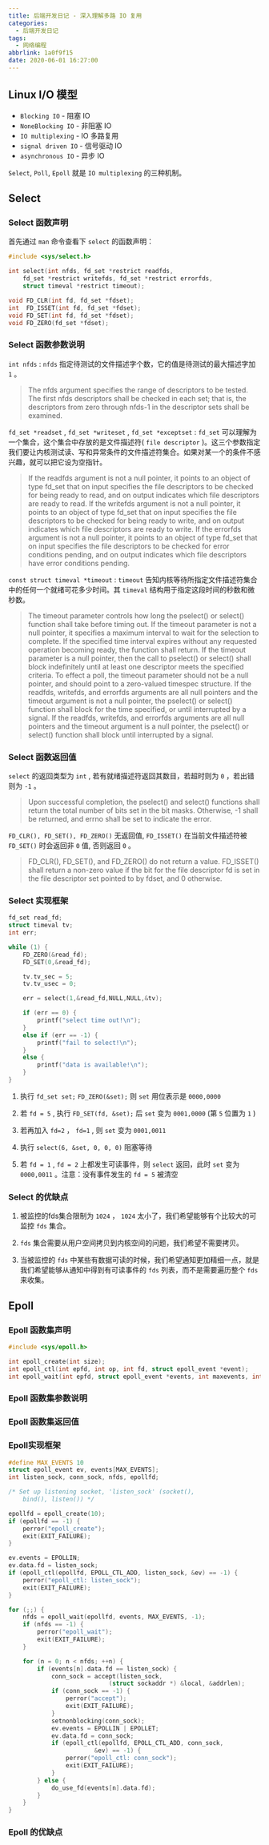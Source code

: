 ```yaml
---
title: 后端开发日记 - 深入理解多路 IO 复用
categories:
  - 后端开发日记
tags:
  - 网络编程
abbrlink: 1a0f9f15
date: 2020-06-01 16:27:00
---
```


## Linux I/O 模型

* `Blocking IO` - 阻塞 IO
* `NoneBlocking IO` - 非阻塞 IO
* `IO multiplexing` - IO 多路复用
* `signal driven IO` - 信号驱动 IO
* `asynchronous IO` - 异步 IO

`Select`, `Poll`, `Epoll` 就是 `IO multiplexing` 的三种机制。

<!-- more -->

## Select

### Select 函数声明

首先通过 `man` 命令查看下 `select` 的函数声明：

```c++
#include <sys/select.h>

int select(int nfds, fd_set *restrict readfds,
    fd_set *restrict writefds, fd_set *restrict errorfds,
    struct timeval *restrict timeout);

void FD_CLR(int fd, fd_set *fdset);
int  FD_ISSET(int fd, fd_set *fdset);
void FD_SET(int fd, fd_set *fdset);
void FD_ZERO(fd_set *fdset);
```

### Select 函数参数说明

`int nfds` : `nfds` 指定待测试的文件描述字个数，它的值是待测试的最大描述字加 `1` 。

> The nfds argument specifies the range of descriptors to be tested. The first nfds descriptors shall be checked in each set; that is, the descriptors from zero through nfds-1 in the descriptor sets shall be examined.

`fd_set *readset` , `fd_set *writeset` , `fd_set *exceptset` : `fd_set` 可以理解为一个集合，这个集合中存放的是文件描述符( `file descriptor` )。这三个参数指定我们要让内核测试读、写和异常条件的文件描述符集合。如果对某一个的条件不感兴趣，就可以把它设为空指针。

> If the readfds argument is not a null pointer, it points to an object of type fd_set that on input specifies the file descriptors to be checked for being ready to read, and on output indicates which file descriptors are ready to read.
> If the writefds argument is not a null pointer, it points to an object of type fd_set that on input specifies the file descriptors to be checked for being ready to write, and on output indicates which file descriptors are ready to write.
> If the errorfds argument is not a null pointer, it points to an object of type fd_set that on input specifies the file descriptors to be checked for error conditions pending, and on output indicates which file descriptors have error conditions pending.

`const struct timeval *timeout` : `timeout` 告知内核等待所指定文件描述符集合中的任何一个就绪可花多少时间。其 `timeval` 结构用于指定这段时间的秒数和微秒数。

> The timeout parameter controls how long the pselect() or select() function shall take before timing out. If the timeout parameter is not a null pointer, it specifies a maximum interval to wait for the selection to complete. If the specified time interval expires without any requested operation becoming ready, the function shall return. If the timeout parameter is a null pointer, then the call to pselect() or select() shall block indefinitely until at least one descriptor meets the specified criteria. To effect a poll, the timeout parameter should not be a null pointer, and should point to a zero-valued timespec structure.
> If the readfds, writefds, and errorfds arguments are all null pointers and the timeout argument is not a null pointer, the pselect() or select() function shall block for the time specified, or until interrupted by a signal. If the readfds, writefds, and errorfds arguments are all null pointers and the timeout argument is a null pointer, the pselect() or select() function shall block until interrupted by a signal.

### Select 函数返回值

`select` 的返回类型为 `int` , 若有就绪描述符返回其数目，若超时则为 `0` ，若出错则为 `-1` 。

> Upon successful completion, the pselect() and select() functions shall return the total number of bits set in the bit masks. Otherwise, -1 shall be returned, and errno shall be set to indicate the error.

`FD_CLR(), FD_SET(), FD_ZERO()` 无返回值, `FD_ISSET()` 在当前文件描述符被 `FD_SET()` 时会返回非 `0` 值, 否则返回 `0` 。

> FD_CLR(), FD_SET(), and FD_ZERO() do not return a value. FD_ISSET() shall return a non-zero value if the bit for the file descriptor fd is set in the file descriptor set pointed to by fdset, and 0 otherwise.

### Select 实现框架

```c++
fd_set read_fd;
struct timeval tv;
int err;

while (1) {
    FD_ZERO(&read_fd);
    FD_SET(0,&read_fd);

    tv.tv_sec = 5;
    tv.tv_usec = 0;

    err = select(1,&read_fd,NULL,NULL,&tv);

    if (err == 0) {
        printf("select time out!\n");
    }
    else if (err == -1) {
        printf("fail to select!\n");
    }
    else {
        printf("data is available!\n");
    }
}
```

1. 执行 `fd_set set;`  `FD_ZERO(&set);` 则 `set` 用位表示是 `0000,0000`
2. 若 `fd = 5` , 执行 `FD_SET(fd, &set);` 后 `set` 变为 `0001,0000` (第 `5` 位置为 `1` )

3. 若再加入 `fd=2` ， `fd=1` , 则 `set` 变为 `0001,0011`
4. 执行 `select(6, &set, 0, 0, 0)` 阻塞等待

5. 若 `fd = 1` , `fd = 2` 上都发生可读事件，则 `select` 返回，此时 `set` 变为 `0000,0011` 。注意：没有事件发生的 `fd = 5` 被清空

### Select 的优缺点

1. 被监控的fds集合限制为 `1024` ， `1024` 太小了，我们希望能够有个比较大的可监控 `fds` 集合。

2. `fds` 集合需要从用户空间拷贝到内核空间的问题，我们希望不需要拷贝。

3. 当被监控的 `fds` 中某些有数据可读的时候，我们希望通知更加精细一点，就是我们希望能够从通知中得到有可读事件的 `fds` 列表，而不是需要遍历整个 `fds` 来收集。

## Epoll

### Epoll 函数集声明

``` c++
#include <sys/epoll.h>

int epoll_create(int size);
int epoll_ctl(int epfd, int op, int fd, struct epoll_event *event);
int epoll_wait(int epfd, struct epoll_event *events, int maxevents, int timeout);
```

### Epoll 函数集参数说明

### Epoll 函数集返回值

### Epoll实现框架

``` c++
#define MAX_EVENTS 10
struct epoll_event ev, events[MAX_EVENTS];
int listen_sock, conn_sock, nfds, epollfd;

/* Set up listening socket, 'listen_sock' (socket(),
    bind(), listen()) */

epollfd = epoll_create(10);
if (epollfd == -1) {
    perror("epoll_create");
    exit(EXIT_FAILURE);
}

ev.events = EPOLLIN;
ev.data.fd = listen_sock;
if (epoll_ctl(epollfd, EPOLL_CTL_ADD, listen_sock, &ev) == -1) {
    perror("epoll_ctl: listen_sock");
    exit(EXIT_FAILURE);
}

for (;;) {
    nfds = epoll_wait(epollfd, events, MAX_EVENTS, -1);
    if (nfds == -1) {
        perror("epoll_wait");
        exit(EXIT_FAILURE);
    }

    for (n = 0; n < nfds; ++n) {
        if (events[n].data.fd == listen_sock) {
            conn_sock = accept(listen_sock,
                            (struct sockaddr *) &local, &addrlen);
            if (conn_sock == -1) {
                perror("accept");
                exit(EXIT_FAILURE);
            }
            setnonblocking(conn_sock);
            ev.events = EPOLLIN | EPOLLET;
            ev.data.fd = conn_sock;
            if (epoll_ctl(epollfd, EPOLL_CTL_ADD, conn_sock,
                        &ev) == -1) {
                perror("epoll_ctl: conn_sock");
                exit(EXIT_FAILURE);
            }
        } else {
            do_use_fd(events[n].data.fd);
        }
    }
}
```

### Epoll 的优缺点
